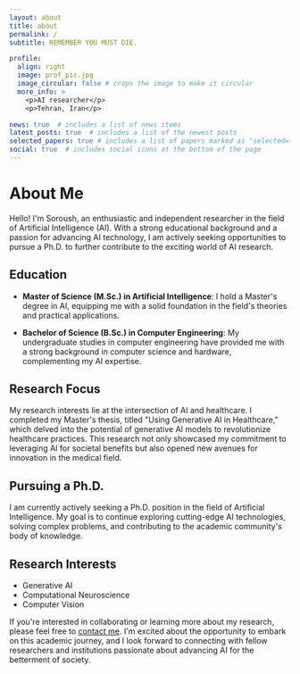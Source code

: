 ```yaml
---
layout: about
title: about
permalink: /
subtitle: REMEMBER YOU MUST DIE.

profile:
  align: right
  image: prof_pic.jpg
  image_circular: false # crops the image to make it circular
  more_info: >
    <p>AI researcher</p>
    <p>Tehran, Iran</p>

news: true  # includes a list of news items
latest_posts: true  # includes a list of the newest posts
selected_papers: true # includes a list of papers marked as "selected={true}"
social: true  # includes social icons at the bottom of the page
---
```


# About Me

Hello! I'm Soroush, an enthusiastic and independent researcher in the field of Artificial Intelligence (AI). With a strong educational background and a passion for advancing AI technology, I am actively seeking opportunities to pursue a Ph.D. to further contribute to the exciting world of AI research.

## Education

- **Master of Science (M.Sc.) in Artificial Intelligence**: I hold a Master's degree in AI, equipping me with a solid foundation in the field's theories and practical applications.
  
- **Bachelor of Science (B.Sc.) in Computer Engineering**: My undergraduate studies in computer engineering have provided me with a strong background in computer science and hardware, complementing my AI expertise.

## Research Focus

My research interests lie at the intersection of AI and healthcare. I completed my Master's thesis, titled "Using Generative AI in Healthcare," which delved into the potential of generative AI models to revolutionize healthcare practices. This research not only showcased my commitment to leveraging AI for societal benefits but also opened new avenues for innovation in the medical field.

## Pursuing a Ph.D.

I am currently actively seeking a Ph.D. position in the field of Artificial Intelligence. My goal is to continue exploring cutting-edge AI technologies, solving complex problems, and contributing to the academic community's body of knowledge.

## Research Interests

- Generative AI
- Computational Neuroscience
- Computer Vision

If you're interested in collaborating or learning more about my research, please feel free to [contact me](mailto:soroush.mahdi77@gmail.com). I'm excited about the opportunity to embark on this academic journey, and I look forward to connecting with fellow researchers and institutions passionate about advancing AI for the betterment of society.

